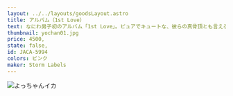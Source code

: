 ```yaml
---
layout: ../../layouts/goodsLayout.astro
title: アルバム（1st Love）
text: なにわ男子初のアルバム「1st Love」。ピュアでキュートな、彼らの真骨頂とも言えるキラキラアイドル王道の音楽を存分にご堪能ください！
thumbnail: yochan01.jpg
price: 4500,
state: false,
id: JACA-5994
colors: ピンク
maker: Storm Labels
---
```


![よっちゃんイカ](/images/yochan01.jpg)
